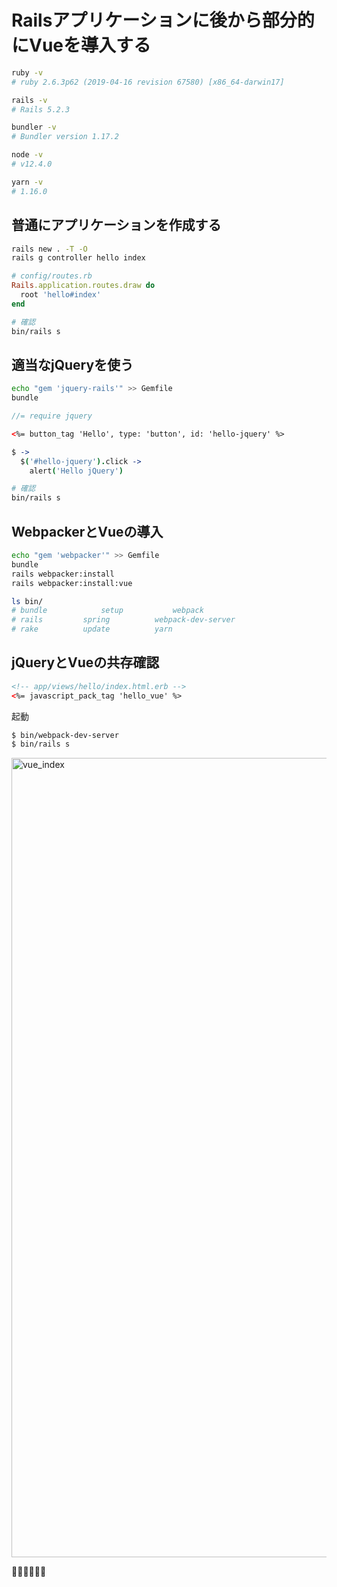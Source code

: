 # Railsアプリケーションに後から部分的にVueを導入する

```sh
ruby -v
# ruby 2.6.3p62 (2019-04-16 revision 67580) [x86_64-darwin17]

rails -v
# Rails 5.2.3

bundler -v
# Bundler version 1.17.2

node -v
# v12.4.0

yarn -v
# 1.16.0
```

## 普通にアプリケーションを作成する

```sh
rails new . -T -O
rails g controller hello index
```
```rb
# config/routes.rb
Rails.application.routes.draw do
  root 'hello#index'
end
```
```sh
# 確認
bin/rails s
```

## 適当なjQueryを使う
```sh
echo "gem 'jquery-rails'" >> Gemfile
bundle
```
```js
//= require jquery
```
```html
<%= button_tag 'Hello', type: 'button', id: 'hello-jquery' %>
```
```coffee
$ ->
  $('#hello-jquery').click ->
    alert('Hello jQuery')
```
```sh
# 確認
bin/rails s
```
## WebpackerとVueの導入
```sh
echo "gem 'webpacker'" >> Gemfile
bundle
rails webpacker:install
rails webpacker:install:vue
```
```sh
ls bin/
# bundle			setup			webpack
# rails			spring			webpack-dev-server
# rake			update			yarn
```

## jQueryとVueの共存確認

```html
<!-- app/views/hello/index.html.erb -->
<%= javascript_pack_tag 'hello_vue' %>
```

起動

```sh
$ bin/webpack-dev-server
$ bin/rails s
```
<img width="1279" alt="vue_index" src="https://user-images.githubusercontent.com/38872854/59583683-fb200b00-9116-11e9-80d3-38c6f9186a1b.png">

🎉🎉🎉🎉🎉🎉
